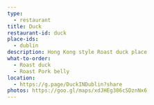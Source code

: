 ```yaml
---
type: 
  - restaurant
title: Duck
restaurant-id: duck 
place-ids:
  - dublin 
description: Hong Kong style Roast duck place
what-to-order:
  - Roast duck
  - Roast Pork belly
location: 
  - https://g.page/DuckINDublin?share
photos: https://goo.gl/maps/xdJHEg386cSDznNx6
---
```

